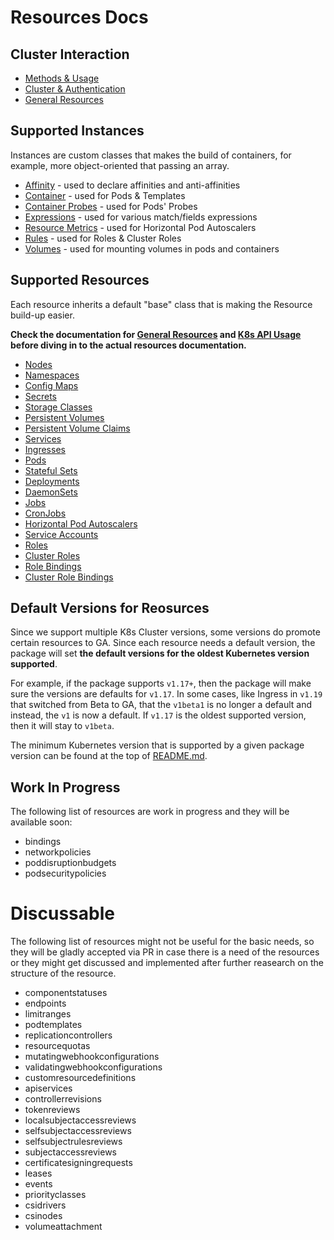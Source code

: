 # Resources Docs

## Cluster Interaction

- [Methods & Usage](Usage.md)
- [Cluster & Authentication](Cluster.md)
- [General Resources](kinds/Resource.md)

## Supported Instances

Instances are custom classes that makes the build of containers, for example, more object-oriented that passing an array.

- [Affinity](instances/Affinity.md) - used to declare affinities and anti-affinities
- [Container](instances/Container.md) - used for Pods & Templates
- [Container Probes](instances/Probes.md) - used for Pods' Probes
- [Expressions](instances/Expression.md) - used for various match/fields expressions
- [Resource Metrics](instances/Metrics.md) - used for Horizontal Pod Autoscalers
- [Rules](instances/Rules.md) - used for Roles & Cluster Roles
- [Volumes](instances/Volumes.md) - used for mounting volumes in pods and containers

## Supported Resources

Each resource inherits a default "base" class that is making the Resource build-up easier.

**Check the documentation for [General Resources](kinds/Resource.md) and [K8s API Usage](Usage.md) before diving in to the actual resources documentation.**

- [Nodes](kinds/Node.md)
- [Namespaces](kinds/Namespace.md)
- [Config Maps](kinds/ConfigMap.md)
- [Secrets](kinds/Secret.md)
- [Storage Classes](kinds/StorageClass.md)
- [Persistent Volumes](kinds/PersistentVolume.md)
- [Persistent Volume Claims](kinds/PersistentVolumeClaim.md)
- [Services](kinds/Service.md)
- [Ingresses](kinds/Ingress.md)
- [Pods](kinds/Pod.md)
- [Stateful Sets](kinds/StatefulSet.md)
- [Deployments](kinds/Deployment.md)
- [DaemonSets](kinds/DaemonSet.md)
- [Jobs](kinds/Job.md)
- [CronJobs](kinds/CronJob.md)
- [Horizontal Pod Autoscalers](kinds/HorizontalPodAutoscaler.md)
- [Service Accounts](kinds/ServiceAccount.md)
- [Roles](kinds/Role.md)
- [Cluster Roles](kinds/ClusterRole.md)
- [Role Bindings](kinds/RoleBinding.md)
- [Cluster Role Bindings](kinds/ClusterRoleBinding.md)

## Default Versions for Reosurces

Since we support multiple K8s Cluster versions, some versions do promote certain resources to GA. Since each resource needs a default version, the package will set **the default versions for the oldest Kubernetes version supported**.

For example, if the package supports `v1.17+`, then the package will make sure the versions are defaults for `v1.17`. In some cases, like Ingress in `v1.19` that switched from Beta to GA, that the `v1beta1` is no longer a default and instead, the `v1` is now a default. If `v1.17` is the oldest supported version, then it will stay to `v1beta`.

The minimum Kubernetes version that is supported by a given package version can be found at the top of [README.md](../README.md).

## Work In Progress

The following list of resources are work in progress and they will be available soon:

- bindings
- networkpolicies
- poddisruptionbudgets
- podsecuritypolicies

# Discussable

The following list of resources might not be useful for the basic needs, so they will be gladly accepted via PR in case there is a need of the resources or they might get discussed and implemented after further reasearch on the structure of the resource.

- componentstatuses
- endpoints
- limitranges
- podtemplates
- replicationcontrollers
- resourcequotas
- mutatingwebhookconfigurations
- validatingwebhookconfigurations
- customresourcedefinitions
- apiservices
- controllerrevisions
- tokenreviews
- localsubjectaccessreviews
- selfsubjectaccessreviews
- selfsubjectrulesreviews
- subjectaccessreviews
- certificatesigningrequests
- leases
- events
- priorityclasses
- csidrivers
- csinodes
- volumeattachment
